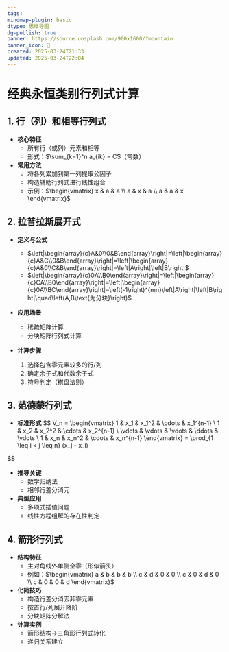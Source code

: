 ```yaml
---
tags: 
mindmap-plugin: basic
dtype: 思维导图
dg-publish: true
banner: https://source.unsplash.com/900x1600/?mountain
banner_icon: 👾
created: 2025-03-24T21:33
updated: 2025-03-24T22:04
---
```


# 经典永恒类别行列式计算

## 1. 行（列）和相等行列式
- **核心特征**
  - 所有行（或列）元素和相等
  - 形式：$\sum_{k=1}^n a_{ik} = C$（常数）
- **常用方法**
  - 将各列累加到第一列提取公因子
  - 构造辅助行列式进行线性组合
  - 示例：$\begin{vmatrix} x & a & a \\ a & x & a \\ a & a & x \end{vmatrix}$

## 2. 拉普拉斯展开式
- **定义与公式**
  - $\left|\begin{array}{c}A&0\\0&B\end{array}\right|=\left|\begin{array}{c}A&C\\0&B\end{array}\right|=\left|\begin{array}{c}A&0\\C&B\end{array}\right|=\left|A\right|\left|B\right|$
  - $\left|\begin{array}{c}0A\\B0\end{array}\right|=\left|\begin{array}{c}CA\\B0\end{array}\right|=\left|\begin{array}{c}0A\\BC\end{array}\right|=\left(-1\right)^{mn}\left|A\right|\left|B\right|\quad\left(A,B\text{为分块}\right)$

- **应用场景**
  - 稀疏矩阵计算
  - 分块矩阵行列式计算
- **计算步骤**
  1. 选择包含零元素较多的行/列
  2. 确定余子式和代数余子式
  3. 符号判定（棋盘法则）

## 3. 范德蒙行列式
- **标准形式**
 $$
  V_n = \begin{vmatrix}
  1 & x_1 & x_1^2 & \cdots & x_1^{n-1} \\
  1 & x_2 & x_2^2 & \cdots & x_2^{n-1} \\
  \vdots & \vdots & \vdots & \ddots & \vdots \\
  1 & x_n & x_n^2 & \cdots & x_n^{n-1}
  \end{vmatrix} = \prod_{1 \leq i < j \leq n} (x_j - x_i)
  
$$
- **推导关键**
  - 数学归纳法
  - 相邻行差分消元
- **典型应用**
  - 多项式插值问题
  - 线性方程组解的存在性判定

## 4. 箭形行列式
- **结构特征**
  - 主对角线外单侧全零（形似箭头）
  - 例如：$\begin{vmatrix} a & b & b & b \\ c & d & 0 & 0 \\ c & 0 & d & 0 \\ c & 0 & 0 & d \end{vmatrix}$
- **化简技巧**
  - 构造行差分消去非零元素
  - 按首行/列展开降阶
  - 分块矩阵分解法
- **计算实例**
  - 箭形结构→三角形行列式转化
  - 递归关系建立